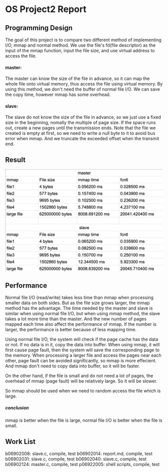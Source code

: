 # OS Project2 Report

## Programming Design

The goal of this project is to compare two different method of implementing I/O, mmap and normal method. We use the file's fd(file descriptor) as the input of the mmap function, input the file size, and use virtual address to access the file.

#### master:

The master can know the size of the file in advance, so it can map the whole file onto virtual memory, thus access the file using virtual memory. By using this method, we don't need the buffer of normal file I/O. We can save the copy time, however mmap has some overhead.

#### slave:

The slave do not know the size of the file in advance, so we just use a fixed size in the beginning, nomally the multiple of page size. If the space runs out, create a new pages until the transmission ends. Note that the file we created is empty at first, so we need to write a null byte to it to avoid bus error when mmap. And we truncate the exceeded offset when the transmit end.

## Result

![](time.png)

## Performance

Normal file I/O (read/write) takes less time than mmap when processing smaller data on both sides. But as the file size grows larger, the mmap method has the advantage. The time needed by the master and slave is similar when using normal file I/O, but when using mmap method, the slave takes a lot more time than the master. And the new number of pages mapped each time also affect the performance of mmap. If the number is larger, the performance is better because of less mapping time.

Using normal file I/O, the system will check if the page cache has the data or not. If no data is in it, copy the data into buffer. When using mmap, it will first cause page fault, then the system will save the corresponding page to the memory. When processing a larger file and access the pages near each other, page fault can be avoided significantly, so mmap is more effecient. And mmap don't need to copy data into buffer, so it will be faster.

On the other hand, if the file is small and do not need a lot of pages, the overhead of mmap (page fault) will be relatively large. So it will be slower.

So mmap should be used when we need to random access the file which is large.

##### conclusion

mmap is better when the file is large, normal file I/O is better when the file is small.

## Work List

b06902008: slave.c, compile, test
b06902014: report.md, compile, test
b06902031: slave.c, compile, test
b06902040: slave.c, compile, test
b06902124: master.c, compile, test
p06922005: shell scripts, compile, test
